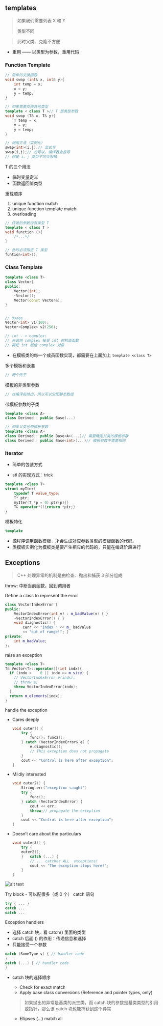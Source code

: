 ## templates

> 如果我们需要列表 X 和 Y
>
> 类型不同

<!--  -->

> 此时父类、克隆不方便

* 重用 —— 以类型为参数，重用代码


### Function Template

```cpp
// 简单的交换函数
void swap (int& x, int& y){
    int temp = x;
    x = y;
    y = temp;
}

// 如果需要交换其他类型
template < class T >// T 是类型参数
void swap (T& x, T& y){
    T temp = x;
    x = y;
    y = temp;
}

// 调用方法（实例化）
swap<int>(i,j);// 显式写
swap(i,j);// 也可以，编译器会推导
// 但是 i、j 类型不同会报错
```

T 的三个用法

* 临时变量定义
* 函数返回值类型


重载顺序

1. unique function match
2. unique function template match
3. overloading



```cpp
// 传递的参数没有类型 T
template < class T >
void function (){
    /*...*/
}

// 此时必须指定 T 类型
funtion<int>();
```


### Class Template

```cpp
template <class T>
class Vector{
public:
    Vector(int);
    ~Vector();
    Vector(const Vector&);
}


// Usage
Vector<int> v1(100);
Vector<Complex> v2(256);

// int - > complex:
// 先调用 complex 接受 int 的构造函数
// 再把 int 赋给 complex 对象
```

* 在模板类的每一个成员函数实现，都需要在上面加上 `template <class T>`


多个模板和嵌套

```cpp
// 两个例子
```

模板的非类型参数

```cpp 例子
// 在编译前给出，所以可以分配静态数组
```

带模板参数的子类
```cpp
template <class A>
class Derived : public Base(...)

// 如果父类也带模板参数
template <class A>
class Derived : public Base<A>(...)// 需要确定父类的模板参数
class Derived : public Base<int>(...)// 模板参数不需要相同
```



### Iterator

* 简单的包装方式



* stl 的实现方式：trick


```cpp
template <class T>
struct myIter{
    typedef T value_type;
    T* ptr;
    myIter(T *p = 0):ptr(p){}
    T& operator*(){return *ptr;}
}
```


模板特化

```cpp
template

```

* 源程序调用函数模板，才会生成对应参数类型的模板函数的代码。
* 类模板实例化为模板类是要产生相应的代码的，只能在编译阶段进行


## Exceptions

> C++ 处理异常的机制是由检查、抛出和捕获 3 部分组成

throw: 中断当前函数，回到调用者


Define a class to represent the error

```cpp
class VectorIndexError {
public:
    VectorIndexError(int v) : m_badValue(v) { }
    ~VectorIndexError() { }
    void diagnostic() {
        cerr << "index " << m_ badValue
        << "out of range!"; }
private:
    int m_badValue;
};
```



raise an exception

```cpp
template <class T>
T& Vector<T>::operator[](int indx){  
  if (indx <	0 || indx >= m_size) {
    // VectorIndexError e(indx);
    // throw e;
    throw VectorIndexError(indx);
  }
  return m_elements[indx];
}
```


handle the exception

* Cares deeply
    ```cpp
    void outer() {
        try {
            func(); func2();
        } catch (VectorIndexError& e) {
            e.diagnostic();
            // This exception does not propagate
        }
        cout << "Control is here after exception";
    }
    ```

* Mildly interested

    ```cpp
    void outer2() {
        String err("exception caught")
        try {
            func();
        } catch (VectorIndexError) {
            cout << err;
            throw;// propagate the exception
        }
        cout << "Control is here after exception";
    }
    ```

* Doesn’t care	about the	particulars
    ```cpp
    void outer3() {
        try	{
        outer2();
        }	catch (...) {
            // ... catches ALL	exceptions!
            cout << "The exception stops here!";
        }
    }
    ```


![alt text](image-2.png)


Try block - 可以配很多（或 0 个） catch 语句

```cpp
try { ... }
catch ...
catch ...
```

Exception	handlers

* 选择 catch 块，看 catch() 里面的类型
* catch 后面 () 的作用：传递信息和选择
* 只能接受一个参数



```cpp
catch (SomeType v) { // handler code
}
catch (...) { // handler code
}
```

* catch 块的选择顺序
    * Check for exact match
    * Apply base class conversions (Reference and pointer types, only)
    > 如果抛出的异常是基类的派生类，而 catch 块的参数是基类类型的引用或指针，那么该 catch 块也能捕获到这个异常 
    
    * Ellipses (...) match all
    